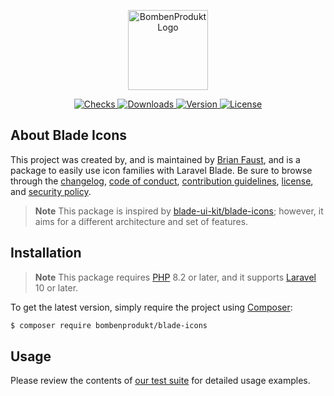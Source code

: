 <p align="center">
    <a href="https://bombenprodukt.com" target="_blank">
        <img src="https://raw.githubusercontent.com/faustbrian/assets/main/logo-text.svg" width="128" alt="BombenProdukt Logo" />
    </a>
</p>

<p align="center">
    <a href="https://github.com/faustbrian/blade-icons/actions">
        <img src="https://badge.sh/github/check-runs/BombenProdukt/blade-icons" alt="Checks" />
    </a>
    <a href="https://packagist.org/packages/bombenprodukt/blade-icons">
        <img src="https://badge.sh/packagist/downloads/BombenProdukt/blade-icons" alt="Downloads" />
    </a>
    <a href="https://packagist.org/packages/bombenprodukt/blade-icons">
        <img src="https://badge.sh/packagist/version/BombenProdukt/blade-icons" alt="Version" />
    </a>
    <a href="https://packagist.org/packages/bombenprodukt/blade-icons">
        <img src="https://badge.sh/packagist/license/BombenProdukt/blade-icons" alt="License" />
    </a>
</p>

## About Blade Icons

This project was created by, and is maintained by [Brian Faust](https://github.com/faustbrian), and is a package to easily use icon families with Laravel Blade. Be sure to browse through the [changelog](CHANGELOG.md), [code of conduct](.github/CODE_OF_CONDUCT.md), [contribution guidelines](.github/CONTRIBUTING.md), [license](LICENSE), and [security policy](.github/SECURITY.md).

> **Note**
> This package is inspired by [blade-ui-kit/blade-icons](https://github.com/blade-ui-kit/blade-icons); however, it aims for a different architecture and set of features.

## Installation

> **Note**
> This package requires [PHP](https://www.php.net/) 8.2 or later, and it supports [Laravel](https://laravel.com/) 10 or later.

To get the latest version, simply require the project using [Composer](https://getcomposer.org/):

```bash
$ composer require bombenprodukt/blade-icons
```

## Usage

Please review the contents of [our test suite](/tests) for detailed usage examples.

